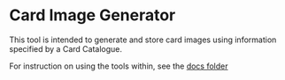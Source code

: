 # Card Image Generator

This tool is intended to generate and store card images using information specified by a Card Catalogue.

For instruction on using the tools within, see the [docs folder](../../docs/cards)
